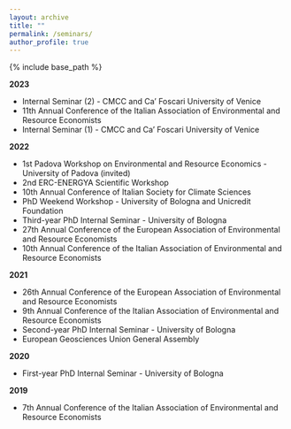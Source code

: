 ```yaml
---
layout: archive
title: ""
permalink: /seminars/
author_profile: true
---
```


{% include base_path %}

**2023**

- Internal Seminar (2) - CMCC and Ca’ Foscari University of Venice
- 11th Annual Conference of the Italian Association of Environmental and Resource Economists
- Internal Seminar (1) - CMCC and Ca’ Foscari University of Venice

**2022**

- 1st Padova Workshop on Environmental and Resource Economics - University of Padova (invited)
- 2nd ERC-ENERGYA Scientific Workshop
- 10th Annual Conference of Italian Society for Climate Sciences
- PhD Weekend Workshop - University of Bologna and Unicredit Foundation
- Third-year PhD Internal Seminar - University of Bologna
- 27th Annual Conference of the European Association of Environmental and Resource Economists
- 10th Annual Conference of the Italian Association of Environmental and Resource Economists

**2021**

- 26th Annual Conference of the European Association of Environmental and Resource Economists
- 9th Annual Conference of the Italian Association of Environmental and Resource Economists
- Second-year PhD Internal Seminar - University of Bologna
- European Geosciences Union General Assembly

**2020**

- First-year PhD Internal Seminar - University of Bologna

**2019**

- 7th Annual Conference of the Italian Association of Environmental and Resource Economists



